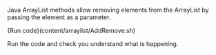 Java ArrayList methods allow removing elements from the ArrayList by passing the element as a parameter.

{Run code}(content/arraylist/AddRemove.sh)

Run the code and check you understand what is happening.

